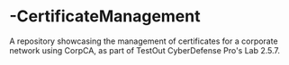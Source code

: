 # -CertificateManagement
A repository showcasing the management of certificates for a corporate network using CorpCA, as part of TestOut CyberDefense Pro's Lab 2.5.7.
